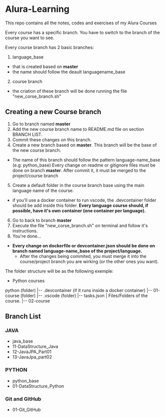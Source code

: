 # Alura-Learning

This repo contains all the notes, codes and exercises of my Alura Courses

Every course has a specific branch. You have to switch to the branch of the course you want to see.

Every course branch has 2 basic branches:
1. language_base
  - that is created based on **master**
  - the name should follow the deault languagename_base
2. course branch
 - the criation of these branch will be done running the file "new_corse_branch.sh"

## Creating a new Course branch

1. Go to branch named **master**
2. Add the new course branch name to README.md file on section BRANCH LIST.
3. Commit these changes on this branch.
4. Create a new branch based on **master**. This branch will be the base of the new course branch.
  - The name of this branch should follow the pattern language-name_base (e.g: python_base)
  Every change on readme or gitignore files must be done on branch **master**. After commit it, it must be merged to the project/course branch
5. Create a default folder in the course branch base using the main language name of the course.
  - if you'll use a docker container to run vscode, the .devcontainer folder should be add inside this folder.
  **Every language course should, if possible, have it's own container (one container per language).**
6. Go to back to branch **master**
7. Execute the file "new_corse_branch.sh" on terminal and follow it's instructions.
8. You're done...

- **Every change on dockerfile or devcontainer.json should be done on branch named language-name_base of the project/language.**
  - After the changes being commited, you must merge it into the course/project branch you are wirking (or the other ones you want).

The folder structure will be as the following exemple:

- Python courses

python (folder)
  |-- .devcontainer (if it runs inside a docker container)
  |-- 01-course (folder)
        |-- .vscode (folder)
              |-- tasks.json
        | Files/Folders of the course.
  |-- 02-course
## Branch List

### JAVA

- java_base
- 11-DataStructure_Java
- 12-JavaJPA_Part01
- 13-JavaJpa_part02

### PYTHON

- python_base
- 01-DataStructure_Python

### Git and GitHub

- 01-Git_GitHub